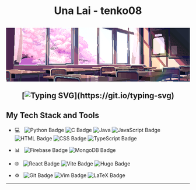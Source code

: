 <h1 align="center">
Una Lai - tenko08

  
  <h2 align="center">

![window gif](https://github.com/tenko08/tenko08/blob/main/window.gif)

[![Typing SVG](https://readme-typing-svg.herokuapp.com?font=Fira+Code&pause=1000&color=eb54ff&center=true&width=435&lines=Hey!+I'm+Una.;I'm+a+student+in+Toronto.;I'm+always+open+to+learn!)](https://git.io/typing-svg)
## My Tech Stack and Tools
- 💻 &nbsp;
![Python Badge](https://img.shields.io/badge/Python-333333?logo=python&logoColor=&style=flat-square)
![C Badge](https://img.shields.io/badge/C-333333?logo=c&logoColor=&style=flat-square)
![Java](https://img.shields.io/badge/Java-333333?logo=java&logoColor=&style=flat-square)
![JavaScript Badge](https://img.shields.io/badge/JavaScript-333333?logo=javascript&logoColor=&style=flat-square)
![HTML Badge](https://img.shields.io/badge/HTML-333333?logo=html5&logoColor=&style=flat-square)
![CSS Badge](https://img.shields.io/badge/CSS-333333?logo=css3&logoColor=&style=flat-square)
![TypeScript Badge](https://img.shields.io/badge/TypeScript-333333?logo=typescript&logoColor=&style=flat-square)

- 📊 &nbsp;
![Firebase Badge](https://img.shields.io/badge/Firebase-333333?logo=firebase&logoColor=&style=flat-square)
![MongoDB Badge](https://img.shields.io/badge/MongoDB-333333?logo=mongodb&logoColor=&style=flat-square)

- 🌐 &nbsp;
![React Badge](https://img.shields.io/badge/React-333333?logo=react&logoColor=&style=flat-square)
![Vite Badge](https://img.shields.io/badge/Vite-333333?logo=vite&logoColor=&style=flat-square)
![Hugo Badge](https://img.shields.io/badge/Hugo-333333?logo=hugo&logoColor=&style=flat-square)

- ⚙️ &nbsp;
![Git Badge](https://img.shields.io/badge/Git-333333?logo=git&logoColor=&style=flat-square)
![Vim Badge](https://img.shields.io/badge/Vim-333333?logo=vim&logoColor=&style=flat-square)
![LaTeX Badge](https://img.shields.io/badge/LaTeX-333333?logo=latex&logoColor=&style=flat-square)

------
